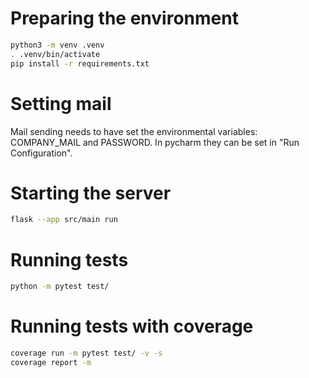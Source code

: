# Preparing the environment

```bash
python3 -m venv .venv
. .venv/bin/activate
pip install -r requirements.txt

```

# Setting mail
Mail sending needs to have set the environmental variables: COMPANY_MAIL and PASSWORD.
In pycharm they can be set in "Run Configuration".



# Starting the server

```bash
flask --app src/main run
```

# Running tests
```bash
python -m pytest test/
```

# Running tests with coverage
```bash
coverage run -m pytest test/ -v -s 
coverage report -m
```



